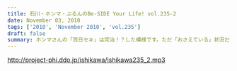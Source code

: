 ```yaml
---
title: 石川・ホンマ・ぶるんのBe-SIDE Your Life! vol.235-2
date: November 03, 2010
tags: ['2010', 'November 2010', 'vol.235']
draft: false
summary: ホンマさんの「百日セキ」は完治！？した模様です。ただ「おさえている」状況だそうです。うーん、それってどうなのでしょうか。NAMAE
---
```


http://project-phi.ddo.jp/ishikawa/ishikawa235_2.mp3
